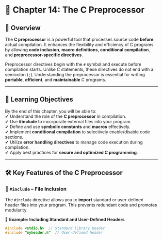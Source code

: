 # 📘 Chapter 14: The C Preprocessor  

## 📖 Overview  
The **C preprocessor** is a powerful tool that processes source code **before** actual compilation. It enhances the flexibility and efficiency of C programs by allowing **code inclusion**, **macro definitions**, **conditional compilation**, and **preprocessor-specific directives**.  

Preprocessor directives begin with the `#` symbol and execute before compilation starts. Unlike C statements, these directives do not end with a semicolon (`;`). Understanding the preprocessor is essential for writing **portable**, **efficient**, and **maintainable** C programs.  

---

## 🚀 Learning Objectives  
By the end of this chapter, you will be able to:  
✔ Understand the role of the **C preprocessor** in compilation.  
✔ Use **#include** to incorporate external files into your program.  
✔ Define and use **symbolic constants** and **macros** effectively.  
✔ Implement **conditional compilation** to selectively enable/disable code sections.  
✔ Utilize **error handling directives** to manage code execution during compilation.  
✔ Apply best practices for **secure and optimized C programming**.  

---

## 🛠 Key Features of the C Preprocessor  

### 🔹 `#include` – File Inclusion  
The `#include` directive allows you to **import** standard or user-defined header files into your program. This prevents redundant code and promotes modularity.  

📌 **Example: Including Standard and User-Defined Headers**  
```c
#include <stdio.h>  // Standard library header
#include "myheader.h"  // User-defined header

